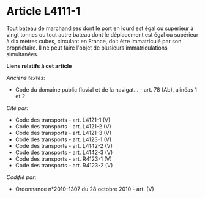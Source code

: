 # Article L4111-1

Tout bateau de marchandises dont le port en lourd est égal ou supérieur à vingt tonnes ou tout autre bateau dont le
déplacement est égal ou supérieur à dix mètres cubes, circulant en France, doit être immatriculé par son propriétaire. Il ne
peut faire l'objet de plusieurs immatriculations simultanées.

**Liens relatifs à cet article**

_Anciens textes_:

  - Code du domaine public fluvial et de la navigat... - art. 78 (Ab), alinéas 1 et 2

_Cité par_:

  - Code des transports - art. L4121-1 (V)
  - Code des transports - art. L4121-2 (V)
  - Code des transports - art. L4121-3 (V)
  - Code des transports - art. L4123-1 (V)
  - Code des transports - art. L4142-2 (V)
  - Code des transports - art. L4142-3 (V)
  - Code des transports - art. R4123-1 (V)
  - Code des transports - art. R4123-2 (V)

_Codifié par_:

  - Ordonnance n°2010-1307 du 28 octobre 2010 - art. (V)
